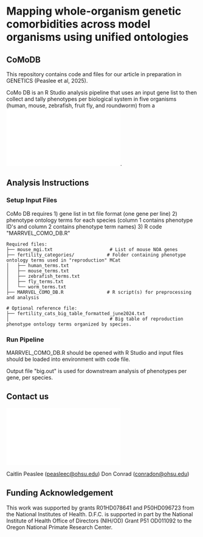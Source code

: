 # Mapping whole-organism genetic comorbidities across model organisms using unified ontologies

## CoMoDB
This repository contains code and files for our article in preparation in GENETICS (Peaslee et al, 2025).

CoMo DB is an R Studio analysis pipeline that uses an input gene list to then collect and tally phenotypes per biological system in five organisms (human, mouse, zebrafish, fruit fly, and roundworm) from a ![MARRVEL API](marrvel.org).

## Analysis Instructions

### Setup Input Files
CoMo DB requires 1) gene list in txt file format (one gene per line) 2) phenotype ontology terms for each species (column 1 contains phenotype ID's and column 2 contains phenotype term names) 3) R code "MARRVEL_COMO_DB.R"


```
Required files: 
├── mouse_mgi.txt                     # List of mouse NOA genes
├── fertility_categories/            # Folder containing phenotype ontology terms used in "reproduction" MCat
│   ├── human_terms.txt              
│   ├── mouse_terms.txt
│   ├── zebrafish_terms.txt
│   ├── fly_terms.txt
│   └── worm_terms.txt
├── MARRVEL_COMO_DB.R                # R script(s) for preprocessing and analysis

# Optional reference file:
├── fertility_cats_big_table_formatted_june2024.txt
│                                     # Big table of reproduction phenotype ontology terms organized by species.
```

### Run Pipeline

MARRVEL_COMO_DB.R should be opened with R Studio and input files should be loaded into environment with code file.

Output file "big.out" is used for downstream analysis of phenotypes per gene, per species. 

## Contact us
![Conrad Lab Website](conradlab.org)

Caitlin Peaslee (peasleec@ohsu.edu)
Don Conrad (conradon@ohsu.edu)

## Funding Acknowledgement
This work was supported by grants R01HD078641 and P50HD096723 from the National Institutes of Health. D.F.C. is supported in part by the National Institute of Health Office of Directors (NIH/OD) Grant P51 OD011092 to the Oregon National Primate Research Center.
